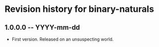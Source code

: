 # Revision history for binary-naturals

## 1.0.0.0 -- YYYY-mm-dd

* First version. Released on an unsuspecting world.
